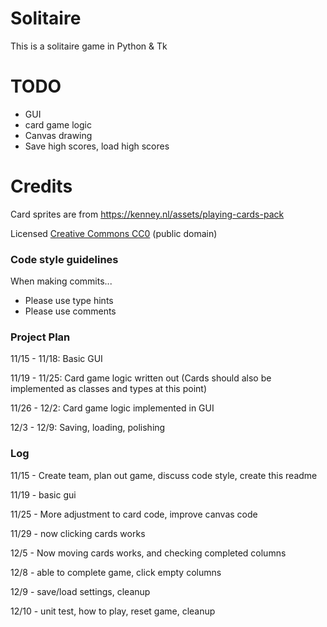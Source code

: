 # Solitaire
This is a solitaire game in Python & Tk

# TODO
- GUI
- card game logic
- Canvas drawing
- Save high scores, load high scores

# Credits

Card sprites are from https://kenney.nl/assets/playing-cards-pack

Licensed [Creative Commons CC0](https://creativecommons.org/publicdomain/zero/1.0/) (public domain)

### Code style guidelines
When making commits...

- Please use type hints
- Please use comments

### Project Plan
11/15 - 11/18: Basic GUI

11/19 - 11/25: Card game logic written out (Cards should also be implemented as classes and types at this point)

11/26 - 12/2:  Card game logic implemented in GUI

12/3 - 12/9:   Saving, loading, polishing

### Log
11/15 - Create team, plan out game, discuss code style, create this readme

11/19 - basic gui

11/25 - More adjustment to card code, improve canvas code

11/29 - now clicking cards works

12/5 - Now moving cards works, and checking completed columns

12/8 - able to complete game, click empty columns

12/9 - save/load settings, cleanup

12/10 - unit test, how to play, reset game, cleanup